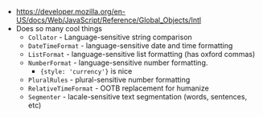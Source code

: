 - https://developer.mozilla.org/en-US/docs/Web/JavaScript/Reference/Global_Objects/Intl
- Does so many cool things
	- `Collator` - Language-sensitive string comparison
	- `DateTimeFormat` - language-sensitive date and time formatting
	- `ListFormat` - language-sensitive list formatting (has oxford commas)
	- `NumberFormat` - language-sensitive number formatting.
		- `{style: 'currency'}` is nice
	- `PluralRules` - plural-sensitive number formatting
	- `RelativeTimeFormat` - OOTB replacement for humanize
	- `Segmenter` - lacale-sensitive text segmentation (words, sentences, etc)